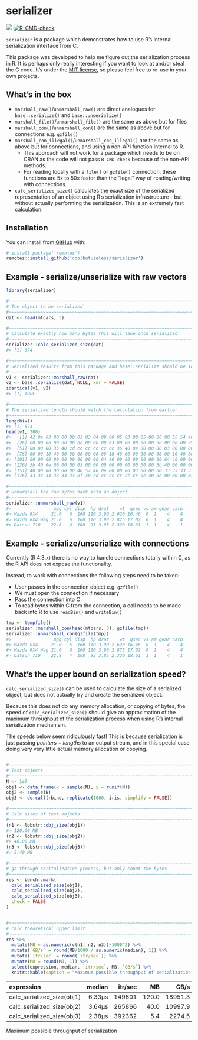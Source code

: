 
<!-- README.md is generated from README.Rmd. Please edit that file -->

# serializer

<!-- badges: start -->

![](https://img.shields.io/badge/cool-useless-green.svg)
[![R-CMD-check](https://github.com/coolbutuseless/serializer/actions/workflows/R-CMD-check.yaml/badge.svg)](https://github.com/coolbutuseless/serializer/actions/workflows/R-CMD-check.yaml)
<!-- badges: end -->

`serializer` is a package which demonstrates how to use R’s internal
serialization interface from C.

This package was developed to help me figure out the serialization
process in R. It is perhaps only really interesting if you want to look
at and/or steal the C code. It’s under the [MIT
license](https://mit-license.org/), so please feel free to re-use in
your own projects.

## What’s in the box

- `marshall_raw()`/`unmarshall_raw()` are direct analogues for
  `base::serialize()` and `base::unserialize()`
- `marshall_file()`/`unmarshall_file()` are the same as above but for
  files
- `marshall_con()`/`unmarshall_con()` are the same as above but for
  connections e.g. `gzfile()`
- `marshall_con_illegal()`/`unmarshall_con_illegal()` are the same as
  above but for connections, and using a non-API function internal to R.
  - This approach will not work for a package which needs to be on CRAN
    as the code will not pass `R CMD check` because of the non-API
    methods.
  - For reading locally with a `file()` or `gzfile()` connection, these
    functions are 5x to 50x faster than the “legal” way of
    reading/writing with connections.
- `calc_serialized_size()` calculates the exact size of the serialized
  representation of an object using R’s serialization infrastructure -
  but without actually performing the serialization. This is an
  extremely fast calculation.

## Installation

You can install from
[GitHub](https://github.com/coolbutuseless/serializer) with:

``` r
# install.package('remotes')
remotes::install_github('coolbutuseless/serializer')
```

## Example - serialize/unserialize with raw vectors

``` r
library(serializer)

#~~~~~~~~~~~~~~~~~~~~~~~~~~~~~~~~~~~~~~~~~~~~~~~~~~~~~~~~~~~~~~~~~~~~~~~~~~~~~
# The object to be serialized
#~~~~~~~~~~~~~~~~~~~~~~~~~~~~~~~~~~~~~~~~~~~~~~~~~~~~~~~~~~~~~~~~~~~~~~~~~~~~~
dat <- head(mtcars, 3)

#~~~~~~~~~~~~~~~~~~~~~~~~~~~~~~~~~~~~~~~~~~~~~~~~~~~~~~~~~~~~~~~~~~~~~~~~~~~~~
# Calculate exactly how many bytes this will take once serialized
#~~~~~~~~~~~~~~~~~~~~~~~~~~~~~~~~~~~~~~~~~~~~~~~~~~~~~~~~~~~~~~~~~~~~~~~~~~~~~
serializer::calc_serialized_size(dat)
#> [1] 674

#~~~~~~~~~~~~~~~~~~~~~~~~~~~~~~~~~~~~~~~~~~~~~~~~~~~~~~~~~~~~~~~~~~~~~~~~~~~~~
# Serialized results from this package and base::serialize should be identical
#~~~~~~~~~~~~~~~~~~~~~~~~~~~~~~~~~~~~~~~~~~~~~~~~~~~~~~~~~~~~~~~~~~~~~~~~~~~~~
v1 <- serializer::marshall_raw(dat)
v2 <- base::serialize(dat, NULL, xdr = FALSE)
identical(v1, v2)
#> [1] TRUE

#~~~~~~~~~~~~~~~~~~~~~~~~~~~~~~~~~~~~~~~~~~~~~~~~~~~~~~~~~~~~~~~~~~~~~~~~~~~~~
# The serialized length should match the calculation from earlier
#~~~~~~~~~~~~~~~~~~~~~~~~~~~~~~~~~~~~~~~~~~~~~~~~~~~~~~~~~~~~~~~~~~~~~~~~~~~~~
length(v1)
#> [1] 674
head(v1, 200)
#>   [1] 42 0a 03 00 00 00 03 03 04 00 00 05 03 00 05 00 00 00 55 54 46 2d 38 13 03
#>  [26] 00 00 0b 00 00 00 0e 00 00 00 03 00 00 00 00 00 00 00 00 00 35 40 00 00 00
#>  [51] 00 00 00 35 40 cd cc cc cc cc cc 36 40 0e 00 00 00 03 00 00 00 00 00 00 00
#>  [76] 00 00 18 40 00 00 00 00 00 00 18 40 00 00 00 00 00 00 10 40 0e 00 00 00 03
#> [101] 00 00 00 00 00 00 00 00 00 64 40 00 00 00 00 00 00 64 40 00 00 00 00 00 00
#> [126] 5b 40 0e 00 00 00 03 00 00 00 00 00 00 00 00 80 5b 40 00 00 00 00 00 80 5b
#> [151] 40 00 00 00 00 00 40 57 40 0e 00 00 00 03 00 00 00 33 33 33 33 33 33 0f 40
#> [176] 33 33 33 33 33 33 0f 40 cd cc cc cc cc cc 0e 40 0e 00 00 00 03 00 00 00 f6

#~~~~~~~~~~~~~~~~~~~~~~~~~~~~~~~~~~~~~~~~~~~~~~~~~~~~~~~~~~~~~~~~~~~~~~~~~~~~~
# Unmarshall the raw bytes back into an object  
#~~~~~~~~~~~~~~~~~~~~~~~~~~~~~~~~~~~~~~~~~~~~~~~~~~~~~~~~~~~~~~~~~~~~~~~~~~~~~
serializer::unmarshall_raw(v1)
#>                mpg cyl disp  hp drat    wt  qsec vs am gear carb
#> Mazda RX4     21.0   6  160 110 3.90 2.620 16.46  0  1    4    4
#> Mazda RX4 Wag 21.0   6  160 110 3.90 2.875 17.02  0  1    4    4
#> Datsun 710    22.8   4  108  93 3.85 2.320 18.61  1  1    4    1
```

## Example - serialize/unserialize with connections

Currently (R 4.3.x) there is no way to handle connections totally within
C, as the R API does not expose the functionality.

Instead, to work with connections the following steps need to be taken:

- User passes in the connection object e.g. `gzfile()`
- We must open the connection if necessary
- Pass the connection into C
- To read bytes within C from the connection, a call needs to be made
  back into R to use `readBin()` and `writeBin()`

``` r
tmp <- tempfile()
serializer::marshall_con(head(mtcars, 3), gzfile(tmp))
serializer::unmarshall_con(gzfile(tmp))
#>                mpg cyl disp  hp drat    wt  qsec vs am gear carb
#> Mazda RX4     21.0   6  160 110 3.90 2.620 16.46  0  1    4    4
#> Mazda RX4 Wag 21.0   6  160 110 3.90 2.875 17.02  0  1    4    4
#> Datsun 710    22.8   4  108  93 3.85 2.320 18.61  1  1    4    1
```

## What’s the upper bound on serialization speed?

`calc_serialized_size()` can be used to calculate the size of a
serialized object, but does not actually try and create the serialized
object.

Because this does not do any memory allocation, or copying of bytes, the
speed of `calc_serialized_size()` should give an approximation of the
maximum throughput of the serialization process when using R’s internal
serialization mechanism.

The speeds below seem ridiculously fast! This is because serialization
is just passing *pointers* + *lengths* to an output stream, and in this
special case doing very very little actual memory allocation or copying.

``` r

#~~~~~~~~~~~~~~~~~~~~~~~~~~~~~~~~~~~~~~~~~~~~~~~~~~~~~~~~~~~~~~~~~~~~~~~~~~~~~
# Test objects
#~~~~~~~~~~~~~~~~~~~~~~~~~~~~~~~~~~~~~~~~~~~~~~~~~~~~~~~~~~~~~~~~~~~~~~~~~~~~~
N <- 1e7
obj1 <- data.frame(x = sample(N), y = runif(N))
obj2 <- sample(N)
obj3 <- do.call(rbind, replicate(1000, iris, simplify = FALSE))

#~~~~~~~~~~~~~~~~~~~~~~~~~~~~~~~~~~~~~~~~~~~~~~~~~~~~~~~~~~~~~~~~~~~~~~~~~~~~~
# Calc sizes of test objects
#~~~~~~~~~~~~~~~~~~~~~~~~~~~~~~~~~~~~~~~~~~~~~~~~~~~~~~~~~~~~~~~~~~~~~~~~~~~~~
(n1 <- lobstr::obj_size(obj1))
#> 120.00 MB
(n2 <- lobstr::obj_size(obj2))
#> 40.00 MB
(n3 <- lobstr::obj_size(obj3))
#> 5.40 MB

#~~~~~~~~~~~~~~~~~~~~~~~~~~~~~~~~~~~~~~~~~~~~~~~~~~~~~~~~~~~~~~~~~~~~~~~~~~~~~
# go through seritalization process, but only count the bytes
#~~~~~~~~~~~~~~~~~~~~~~~~~~~~~~~~~~~~~~~~~~~~~~~~~~~~~~~~~~~~~~~~~~~~~~~~~~~~~
res <- bench::mark(
  calc_serialized_size(obj1),
  calc_serialized_size(obj2),
  calc_serialized_size(obj3),
  check = FALSE
)


#~~~~~~~~~~~~~~~~~~~~~~~~~~~~~~~~~~~~~~~~~~~~~~~~~~~~~~~~~~~~~~~~~~~~~~~~~~~~~
# calc theoretical upper limit
#~~~~~~~~~~~~~~~~~~~~~~~~~~~~~~~~~~~~~~~~~~~~~~~~~~~~~~~~~~~~~~~~~~~~~~~~~~~~~
res %>% 
  mutate(MB = as.numeric(c(n1, n2, n3))/1000^2) %>%
  mutate(`GB/s` = round(MB/1000 / as.numeric(median), 1)) %>%
  mutate(`itr/sec` = round(`itr/sec`)) %>%
  mutate(MB = round(MB, 1)) %>% 
  select(expression, median, `itr/sec`, MB, `GB/s`) %>%
  knitr::kable(caption = "Maximum possible throughput of serialization")
```

| expression                 | median | itr/sec |    MB |    GB/s |
|:---------------------------|-------:|--------:|------:|--------:|
| calc_serialized_size(obj1) | 6.33µs |  149601 | 120.0 | 18951.3 |
| calc_serialized_size(obj2) | 3.64µs |  265866 |  40.0 | 10997.9 |
| calc_serialized_size(obj3) | 2.38µs |  392362 |   5.4 |  2274.5 |

Maximum possible throughput of serialization
